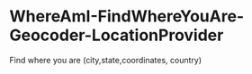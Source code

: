 # WhereAmI-FindWhereYouAre-Geocoder-LocationProvider
 Find where you are (city,state,coordinates, country)
